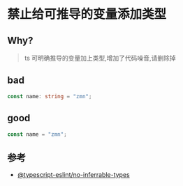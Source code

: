 # 禁止给可推导的变量添加类型

## Why?

> ts 可明确推导的变量加上类型,增加了代码噪音,请删除掉

## bad

```ts
const name: string = "zmn";
```

## good

```ts
const name = "zmn";
```

## 参考

- [@typescript-eslint/no-inferrable-types](https://typescript-eslint.io/rules/no-inferrable-types)
